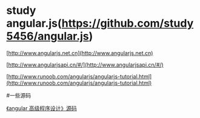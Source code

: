 # study angular.js(https://github.com/study5456/angular.js)

[http://www.angularjs.net.cn](http://www.angularjs.net.cn)

[http://www.angularjsapi.cn/#/](http://www.angularjsapi.cn/#/)

[http://www.runoob.com/angularjs/angularjs-tutorial.html](http://www.runoob.com/angularjs/angularjs-tutorial.html)

#一些源码

[《angular 高级程序设计》源码](https://github.com/Apress/pro-angularjs)
